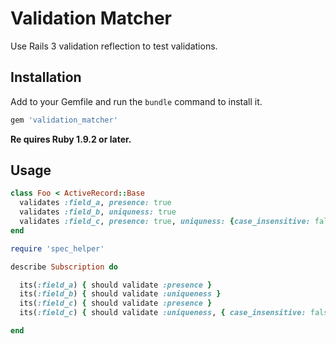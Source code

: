Validation Matcher
==================

Use Rails 3 validation reflection to test validations.

Installation
------------

Add to your Gemfile and run the `bundle` command to install it.

  ```ruby
  gem 'validation_matcher'
  ```

**Re  quires Ruby 1.9.2 or later.**

Usage
-----

  ```ruby
  class Foo < ActiveRecord::Base
    validates :field_a, presence: true
    validates :field_b, uniquness: true
    validates :field_c, presence: true, uniquness: {case_insensitive: false}
  end

  require 'spec_helper'

  describe Subscription do

    its(:field_a) { should validate :presence }
    its(:field_b) { should validate :uniqueness }
    its(:field_c) { should validate :presence }
    its(:field_c) { should validate :uniqueness, { case_insensitive: false }}

  end
  ```
